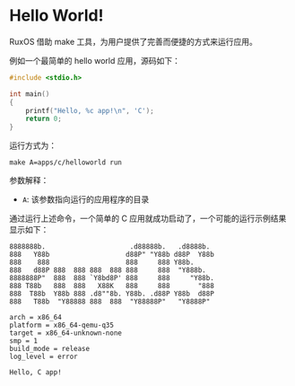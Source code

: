 
# Hello World!

RuxOS 借助 make 工具，为用户提供了完善而便捷的方式来运行应用。

例如一个最简单的 hello world 应用，源码如下：

```C
#include <stdio.h>

int main()
{
    printf("Hello, %c app!\n", 'C');
    return 0;
}
```

运行方式为：

```shell
make A=apps/c/helloworld run
```

参数解释：

* `A`: 该参数指向运行的应用程序的目录

通过运行上述命令，一个简单的 C 应用就成功启动了，一个可能的运行示例结果显示如下：

```shell
8888888b.                     .d88888b.   .d8888b.  
888   Y88b                   d88P" "Y88b d88P  Y88b 
888    888                   888     888 Y88b.      
888   d88P 888  888 888  888 888     888  "Y888b.   
8888888P"  888  888 `Y8bd8P' 888     888     "Y88b. 
888 T88b   888  888   X88K   888     888       "888 
888  T88b  Y88b 888 .d8""8b. Y88b. .d88P Y88b  d88P 
888   T88b  "Y88888 888  888  "Y88888P"   "Y8888P" 

arch = x86_64
platform = x86_64-qemu-q35
target = x86_64-unknown-none
smp = 1
build_mode = release
log_level = error

Hello, C app!
```

